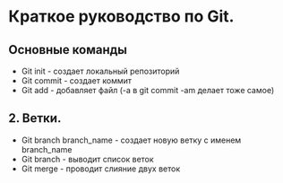 # Краткое руководство по Git.
## Основные команды
* Git init - создает локальный репозиторий
* Git commit - создает коммит
* Git add - добавляет файл (-a в git commit -am делает тоже самое)
## 2. Ветки.
* Git branch branch_name - создает новую ветку с именем branch_name
* Git branch  - выводит список веток
* Git merge - проводит слияние двух веток